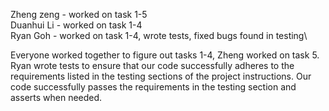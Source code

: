Zheng zeng - worked on task 1-5\
Duanhui Li - worked on task 1-4\
Ryan Goh - worked on task 1-4, wrote tests, fixed bugs found in testing\

Everyone worked together to figure out tasks 1-4, Zheng worked on task 5. 
Ryan wrote tests to ensure that our code successfully adheres to the requirements listed in the testing sections of the project instructions. Our code successfully passes the requirements in the testing section and asserts when needed.
